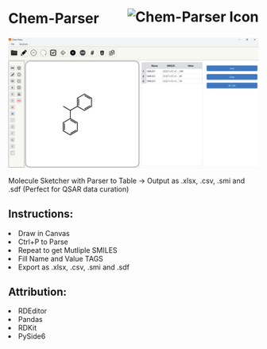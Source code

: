 
<h1 style="display: flex; justify-content: space-between; align-items: center;">
  Chem-Parser
  <img src="Img/ms-draw.ico" alt="Chem-Parser Icon" style="height: 40px;">
</h1>

<img src="Img/Chem-Parse.png" >

<p> Molecule Sketcher with Parser to Table -> Output as .xlsx, .csv, .smi and .sdf (Perfect for QSAR data curation) </p>
<h2>Instructions:</h2>
<li>Draw in Canvas</li>
<li>Ctrl+P to Parse</li>
<li>Repeat to get Mutliple SMILES</li>
<li>Fill Name and Value TAGS</li>
<li>Export as .xlsx, .csv, .smi and .sdf</li>
<h2>Attribution:</h2>
<li>RDEditor</li>
<li>Pandas</li>
<li>RDKit</li>
<li>PySide6</li>
